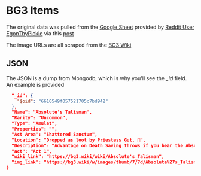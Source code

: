 # BG3 Items

The original data was pulled from the [Google Sheet](https://docs.google.com/spreadsheets/d/152UzjrGGHZWi_2fZ33mWdgQMRKzMMgV6iLfKVprvFJ8/edit#gid=1997487230) provided by [Reddit User EgonThyPickle](https://www.reddit.com/user/EgonThyPickle/) via this [post](https://www.reddit.com/r/BaldursGate3/comments/17qhpx6/bg3_item_checklist/)

The image URLs are all scraped from the [BG3 Wiki](https://bg3.wiki/)

## JSON 

The JSON is a dump from Mongodb, which is why you'll see the *_id* field. An example is provided

```json
  "_id": {
    "$oid": "6610549f057521705c7bd942"
  },
  "Name": "Absolute's Talisman",
  "Rarity": "Uncommon",
  "Type": "Amulet",
  "Properties": "",
  "Act Area": "Shattered Sanctum",
  "Location": "Dropped as loot by Priestess Gut. 🎁",
  "Description": "Advantage on Death Saving Throws if you bear the Absolute's Brand\nCast Aid once per Long Rest. This casting of Aid only affects the caster.",
  "act": "Act 1",
  "wiki_link": "https://bg3.wiki/wiki/Absolute's_Talisman",
  "img_link": "https://bg3.wiki/w/images/thumb/7/7d/Absolute%27s_Talisman_Icon.png/300px-Absolute%27s_Talisman_Icon.png"
}
```
